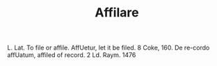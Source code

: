 ---
title: Affilare
letter: A
permalink: "/definitions/affilare.html"
body: L. Lat. To file or affile. AffUetur, let it be filed. 8 Coke, 160. De re-cordo
  affUatum, affiled of record. 2 Ld. Raym. 1476
published_at: '2018-07-07'
source: Black's Law Dictionary
layout: post
---
